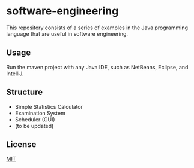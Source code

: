 # software-engineering

This repository consists of a series of examples in the Java programming language that are useful in software engineering.

## Usage

Run the maven project with any Java IDE, such as NetBeans, Eclipse, and IntelliJ.

## Structure

* Simple Statistics Calculator
* Examination System
* Scheduler (GUI)
* (to be updated)

## License

[MIT](https://choosealicense.com/licenses/mit/)